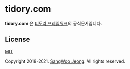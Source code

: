 # tidory.com

**tidory.com** 은 [티도리 프레임워크](http://www.tidory.com)의 공식문서입니다.

## License

[MIT](https://github.com/tidory/tidory.com/blob/master/LICENSE)

Copyright 2018-2021. [SangWoo Jeong](https://github.com/pronist). All rights reserved.
